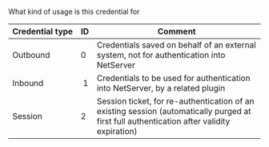 
What kind of usage is this credential for

 | Credential type | ID | Comment |
 |---|---|---|
 | Outbound | 0 | Credentials saved on behalf of an external system, not for authentication into NetServer |
 | Inbound |  1 | Credentials to be used for authentication into NetServer, by a related plugin |
 | Session | 2 | Session ticket, for re-authentication of an existing session (automatically purged at first full authentication after validity expiration) |
